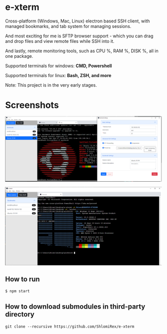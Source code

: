 # e-xterm
Cross-platform (Windows, Mac, Linux) electron based SSH client, with managed bookmarks, and tab system for managing sessions. 

And most exciting for me is SFTP browser support - which you can drag and drop files and view remote files while SSH into it.

And lastly, remote monitoring tools, such as CPU %, RAM %, DISK %, all in one package.

Supported terminals for windows: **CMD, Powershell**

Supported terminals for linux: **Bash, ZSH, and more**

Note: This project is in the very early stages.

# Screenshots

![](./README-resources/screenshot.png "Ubuntu VM and bookmark settings")

![](./README-resources/powershell.png "Powershell winfetch")

## How to run
```
$ npm start
```

## How to download submodules in third-party directory

`git clone --recursive https://github.com/ShlomiRex/e-xterm`
